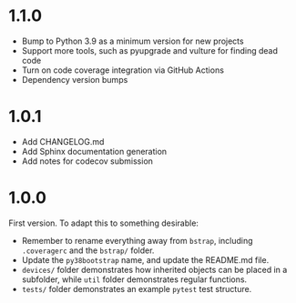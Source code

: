 # 1.1.0

* Bump to Python 3.9 as a minimum version for new projects
* Support more tools, such as pyupgrade and vulture for finding dead code
* Turn on code coverage integration via GitHub Actions
* Dependency version bumps

# 1.0.1

* Add CHANGELOG.md
* Add Sphinx documentation generation
* Add notes for codecov submission

# 1.0.0

First version. To adapt this to something desirable:

* Remember to rename everything away from `bstrap`, including `.coveragerc` and the `bstrap/` folder.
* Update the `py38bootstrap` name, and update the README.md file.
* `devices/` folder demonstrates how inherited objects can be placed in a subfolder, while `util` folder demonstrates regular functions.
* `tests/` folder demonstrates an example `pytest` test structure.
